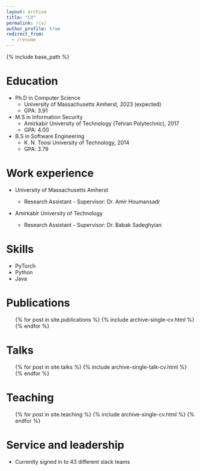 ```yaml
---
layout: archive
title: "CV"
permalink: /cv/
author_profile: true
redirect_from:
  - /resume
---
```


{% include base_path %}

Education
======
* Ph.D in Computer Science
    * University  of  Massachusetts Amherst, 2023 (expected)
    * GPA: 3.91
* M.S in Information Security
    * Amirkabir University of Technology (Tehran Polytechnic), 2017
    * GPA: 4.00
* B.S in Software Engineering
    * K. N. Toosi University of Technology, 2014
    * GPA: 3.79

Work experience
======
* University of Massachusetts Amherst
    * Research Assistant - Supervisor: Dr. Amir Houmansadr

* Amirkabir University of Technology
  * Research Assistant - Supervisor: Dr. Babak Sadeghyian

Skills
======
* PyTorch
* Python
* Java

Publications
======
  <ul>{% for post in site.publications %}
    {% include archive-single-cv.html %}
  {% endfor %}</ul>

Talks
======
  <ul>{% for post in site.talks %}
    {% include archive-single-talk-cv.html %}
  {% endfor %}</ul>

Teaching
======
  <ul>{% for post in site.teaching %}
    {% include archive-single-cv.html %}
  {% endfor %}</ul>

Service and leadership
======
* Currently signed in to 43 different slack teams
